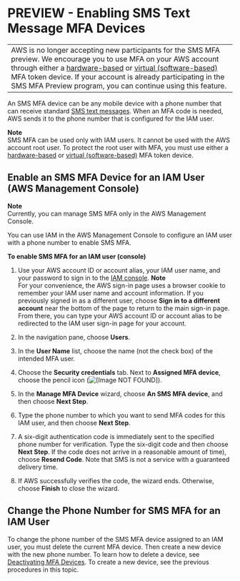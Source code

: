 # PREVIEW \- Enabling SMS Text Message MFA Devices<a name="id_credentials_mfa_enable_sms"></a>


|  | 
| --- |
|  AWS is no longer accepting new participants for the SMS MFA preview\. We encourage you to use MFA on your AWS account through either a [hardware\-based](id_credentials_mfa_enable_physical.md) or [virtual \(software\-based\)](id_credentials_mfa_enable_virtual.md) MFA token device\. If your account is already participating in the SMS MFA Preview program, you can continue using this feature\.  | 

An SMS MFA device can be any mobile device with a phone number that can receive standard [SMS text messages](http://wikipedia.org/wiki/Short_Message_Service)\. When an MFA code is needed, AWS sends it to the phone number that is configured for the IAM user\. 

**Note**  
SMS MFA can be used only with IAM users\. It cannot be used with the AWS account root user\. To protect the root user with MFA, you must use either a [hardware\-based](id_credentials_mfa_enable_physical.md) or [virtual \(software\-based\)](id_credentials_mfa_enable_virtual.md) MFA token device\.

## Enable an SMS MFA Device for an IAM User \(AWS Management Console\)<a name="enable-sms-mfa-console"></a>

**Note**  
Currently, you can manage SMS MFA only in the AWS Management Console\.

You can use IAM in the AWS Management Console to configure an IAM user with a phone number to enable SMS MFA\.

**To enable SMS MFA for an IAM user \(console\)**

1. Use your AWS account ID or account alias, your IAM user name, and your password to sign in to the [IAM console](https://console.aws.amazon.com/iam)\.
**Note**  
For your convenience, the AWS sign\-in page uses a browser cookie to remember your IAM user name and account information\. If you previously signed in as a different user, choose **Sign in to a different account** near the bottom of the page to return to the main sign\-in page\. From there, you can type your AWS account ID or account alias to be redirected to the IAM user sign\-in page for your account\.

1. In the navigation pane, choose **Users**\.

1. In the **User Name** list, choose the name \(not the check box\) of the intended MFA user\.

1. Choose the **Security credentials** tab\. Next to **Assigned MFA device**, choose the pencil icon \(![\[Image NOT FOUND\]](http://docs.aws.amazon.com/IAM/latest/UserGuide/images/pencil_edit_icon.png)\)\.

1. In the **Manage MFA Device** wizard, choose **An SMS MFA device**, and then choose **Next Step**\.

1. Type the phone number to which you want to send MFA codes for this IAM user, and then choose **Next Step**\.

1. A six\-digit authentication code is immediately sent to the specified phone number for verification\. Type the six\-digit code and then choose **Next Step**\. If the code does not arrive in a reasonable amount of time\), choose **Resend Code**\. Note that SMS is not a service with a guaranteed delivery time\.

1. If AWS successfully verifies the code, the wizard ends\. Otherwise, choose **Finish** to close the wizard\.

## Change the Phone Number for SMS MFA for an IAM User<a name="change-sms-mfa-phone-number"></a>

To change the phone number of the SMS MFA device assigned to an IAM user, you must delete the current MFA device\. Then create a new device with the new phone number\. To learn how to delete a device, see [Deactivating MFA Devices](id_credentials_mfa_disable.md)\. To create a new device, see the previous procedures in this topic\.
